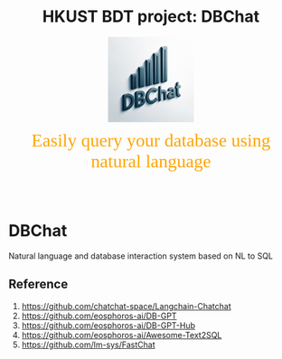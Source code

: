 <h1 align="center">
  HKUST BDT project: DBChat
</h1>
<p align="center" width="100%">
  <img src="DBChat.png" alt="DBChat" style="width: 30%; display: block; margin: auto;"></a>
</p>
<p align="center">
  <font face="黑体" color=orange size="6"> Easily query your database using natural language </font>
</p>

</br></br>
# DBChat
Natural language and database interaction system based on NL to SQL 
## Reference
1. https://github.com/chatchat-space/Langchain-Chatchat
2. https://github.com/eosphoros-ai/DB-GPT
3. https://github.com/eosphoros-ai/DB-GPT-Hub
4. https://github.com/eosphoros-ai/Awesome-Text2SQL
5. https://github.com/lm-sys/FastChat
